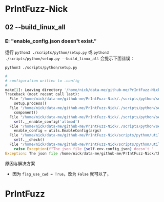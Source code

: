 # PrIntFuzz-Nick
## 02 --build_linux_all

### E: "enable_config.json doesn't exist."
运行 `python3 ./scripts/python/setup.py` 或 `python3 ./scripts/python/setup.py --build_linux_all` 会提示下面错误：

`python3 ./scripts/python/setup.py`
``` python
#
# configuration written to .config
#
make[1]: Leaving directory '/home/nick/data-me/github-me/PrIntFuzz-Nick/build/linux/linux_allmodconfig'
Traceback (most recent call last):
  File "/home/nick/data-me/github-me/PrIntFuzz-Nick/./scripts/python/setup.py", line 580, in <module>
    setup.process()
  File "/home/nick/data-me/github-me/PrIntFuzz-Nick/./scripts/python/setup.py", line 573, in process
    component()
  File "/home/nick/data-me/github-me/PrIntFuzz-Nick/./scripts/python/setup.py", line 126, in _build_linux_all
    self.__enable_config('allmod')
  File "/home/nick/data-me/github-me/PrIntFuzz-Nick/./scripts/python/setup.py", line 297, in __enable_config
    enable_config = utils.EnableConfig(args)
  File "/home/nick/data-me/github-me/PrIntFuzz-Nick/scripts/python/utils/enable_config.py", line 10, in __init__
    self.__check()
  File "/home/nick/data-me/github-me/PrIntFuzz-Nick/scripts/python/utils/enable_config.py", line 19, in __check
    raise Exception(f"The json file {self.env.config_json} doesn't "
Exception: The json file /home/nick/data-me/github-me/PrIntFuzz-Nick/third_party/linux/config/linux/enable_config.json doesn't exist.
```

原因与解决方案
- 因为 `flag_use_cwd = True`，改为 `False` 就可以了。


# PrIntFuzz

